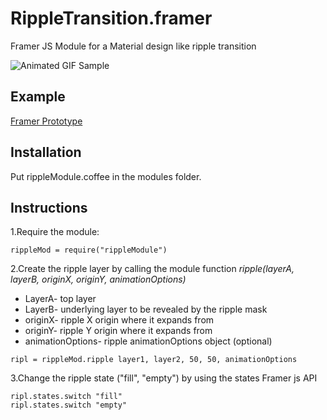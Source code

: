 # RippleTransition.framer
Framer JS Module for a Material design like ripple transition

![Animated GIF Sample](https://raw.githubusercontent.com/offirg75/framer.RippleTransition/master/RippleTransition.gif)

## Example
[Framer Prototype](http://share.framerjs.com/jzaf459ldxnu/)

## Installation
Put rippleModule.coffee in the modules folder.

## Instructions

1.Require the module:
````
rippleMod = require("rippleModule")
````

2.Create the ripple layer by calling the module function *ripple(layerA, layerB, originX, originY, animationOptions)*
* LayerA- top layer
* LayerB- underlying layer to be revealed by the ripple mask
* originX- ripple X origin where it expands from
* originY- ripple Y origin where it expands from
* animationOptions- ripple animationOptions object (optional)
````
ripl = rippleMod.ripple layer1, layer2, 50, 50, animationOptions
````

3.Change the ripple state ("fill", "empty") by using the states Framer js API
````
ripl.states.switch "fill"
ripl.states.switch "empty"
````

